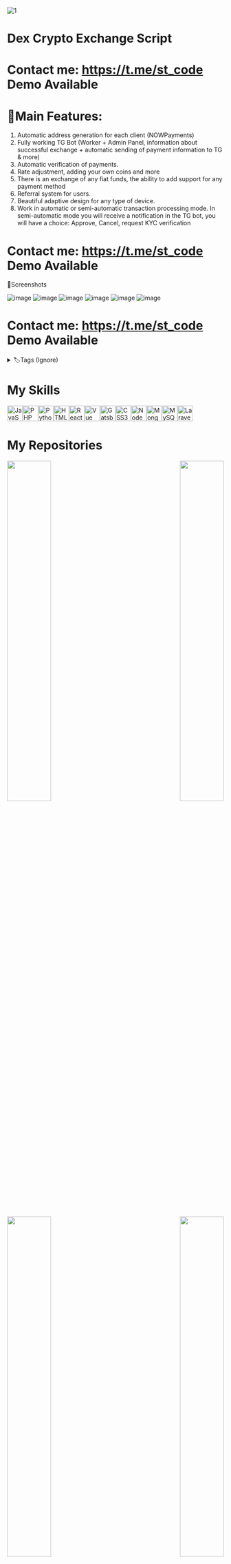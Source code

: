![1](https://github.com/shellar1522/Dex-Crypto-Exchange/assets/125349687/70773060-19aa-46c9-86ce-5ac178d17149)


# Dex Crypto Exchange Script
# Contact me: https://t.me/st_code Demo Available


# 🔗Main Features:

1. Automatic address generation for each client (NOWPayments)
2. Fully working TG Bot (Worker + Admin Panel, information about successful exchange + automatic sending of payment information to TG & more)
3. Automatic verification of payments.
4. Rate adjustment, adding your own coins and more
5. There is an exchange of any fiat funds, the ability to add support for any payment method
6. Referral system for users.
7. Beautiful adaptive design for any type of device.
8. Work in automatic or semi-automatic transaction processing mode. In semi-automatic mode you will receive a notification in the TG bot, you will have a choice: Approve, Cancel, request KYC verification


# Contact me: https://t.me/st_code Demo Available


🔗Screenshots

![image](https://github.com/shellar1522/Dex-Crypto-Exchancge/assets/125349687/692c0aa0-ab05-496f-9b5a-ff0deb03a84e)
![image](https://github.com/shellar1522/Dex-Crypto-Exchancge/assets/125349687/e26ba2c9-204f-4630-aff8-3ddd5c3faadd)
![image](https://github.com/shellar1522/Dex-Crypto-Exchancge/assets/125349687/067afe59-b52f-4de6-bf02-910f975b7dd9)
![image](https://github.com/shellar1522/Dex-Crypto-Exchancge/assets/125349687/aefcd91b-ab13-481d-be6a-ab579739ddc3)
![image](https://github.com/shellar1522/Dex-Crypto-Exchancge/assets/125349687/daa94360-74d3-495c-ac25-0063ebe0e080)
![image](https://github.com/shellar1522/Dex-Crypto-Exchancge/assets/125349687/c7ce6e43-0016-4679-8640-08ce12aab00c)

# Contact me: https://t.me/st_code Demo Available

<details>
  <summary>🏷️Tags (Ignore)</summary>
  
crypto bitcoin trading cryptocurrency cryptocurrencies crypto-exchanges crypto-exchange cryptocurrency-exchanges dex crypto exchange cryptocurrency-exchange crypto-trading cryptotrading cryptoexchange bitcoin-trading cryptocurrency-exchange-software cryptocurrency-exchange-script binance-clone exchange-script dex-crypto-exchange honeypot-smart-contract 

</details>

# My Skills 
<p align="left">
<a href="https://developer.mozilla.org/en-US/docs/Web/JavaScript" target="_blank" rel="noreferrer"><img src="https://raw.githubusercontent.com/danielcranney/readme-generator/main/public/icons/skills/javascript-colored.svg" width="36" height="36" alt="JavaScript" /></a><a href="https://www.php.net/" target="_blank" rel="noreferrer"><img src="https://raw.githubusercontent.com/danielcranney/readme-generator/main/public/icons/skills/php-colored.svg" width="36" height="36" alt="PHP" /></a><a href="https://www.python.org/" target="_blank" rel="noreferrer"><img src="https://raw.githubusercontent.com/danielcranney/readme-generator/main/public/icons/skills/python-colored.svg" width="36" height="36" alt="Python" /></a><a href="https://developer.mozilla.org/en-US/docs/Glossary/HTML5" target="_blank" rel="noreferrer"><img src="https://raw.githubusercontent.com/danielcranney/readme-generator/main/public/icons/skills/html5-colored.svg" width="36" height="36" alt="HTML5" /></a><a href="https://reactjs.org/" target="_blank" rel="noreferrer"><img src="https://raw.githubusercontent.com/danielcranney/readme-generator/main/public/icons/skills/react-colored.svg" width="36" height="36" alt="React" /></a><a href="https://vuejs.org/" target="_blank" rel="noreferrer"><img src="https://raw.githubusercontent.com/danielcranney/readme-generator/main/public/icons/skills/vuejs-colored.svg" width="36" height="36" alt="Vue" /></a><a href="https://www.gatsbyjs.com/" target="_blank" rel="noreferrer"><img src="https://raw.githubusercontent.com/danielcranney/readme-generator/main/public/icons/skills/gatsby-colored.svg" width="36" height="36" alt="Gatsby" /></a><a href="https://www.w3.org/TR/CSS/#css" target="_blank" rel="noreferrer"><img src="https://raw.githubusercontent.com/danielcranney/readme-generator/main/public/icons/skills/css3-colored.svg" width="36" height="36" alt="CSS3" /></a><a href="https://nodejs.org/en/" target="_blank" rel="noreferrer"><img src="https://raw.githubusercontent.com/danielcranney/readme-generator/main/public/icons/skills/nodejs-colored.svg" width="36" height="36" alt="NodeJS" /></a><a href="https://www.mongodb.com/" target="_blank" rel="noreferrer"><img src="https://raw.githubusercontent.com/danielcranney/readme-generator/main/public/icons/skills/mongodb-colored.svg" width="36" height="36" alt="MongoDB" /></a><a href="https://www.mysql.com/" target="_blank" rel="noreferrer"><img src="https://raw.githubusercontent.com/danielcranney/readme-generator/main/public/icons/skills/mysql-colored.svg" width="36" height="36" alt="MySQL" /></a><a href="https://laravel.com/" target="_blank" rel="noreferrer"><img src="https://raw.githubusercontent.com/danielcranney/readme-generator/main/public/icons/skills/laravel-colored.svg" width="36" height="36" alt="Laravel" /></a>
                   
# My Repositories
<div width="100%" align="center"><a href="https://github.com/shellar1522/cex-crypto-exchange" align="left"><img align="left" width="45%" src="https://github-readme-stats.vercel.app/api/pin/?username=shellar1522&repo=cex-crypto-exchange&title_color=0891b2&text_color=ffffff&icon_color=0891b2&bg_color=1c1917&hide_border=true&locale=en" /></a><a href="https://github.com/shellar1522/Dex-Crypto-Exchange" align="right"><img align="right" width="45%" src="https://github-readme-stats.vercel.app/api/pin/?username=shellar1522&repo=Dex-Crypto-Exchange&title_color=0891b2&text_color=ffffff&icon_color=0891b2&bg_color=1c1917&hide_border=true&locale=en" /></a></div><br /><br /><br /><br /><br /><br /><br />

<br /><br /><br /><br /><br />

<div width="100%" align="center"><a href="https://github.com/shellar1522/cryptocurrency-exchange-script" align="left"><img align="left" width="45%" src="https://github-readme-stats.vercel.app/api/pin/?username=shellar1522&repo=cryptocurrency-exchange-script&title_color=0891b2&text_color=ffffff&icon_color=0891b2&bg_color=1c1917&hide_border=true&locale=en" /></a><a href="https://github.com/shellar1522/crypto-exchange-script" align="right"><img align="right" width="45%" src="https://github-readme-stats.vercel.app/api/pin/?username=shellar1522&repo=crypto-exchange-script&title_color=0891b2&text_color=ffffff&icon_color=0891b2&bg_color=1c1917&hide_border=true&locale=en" /></a></div>

